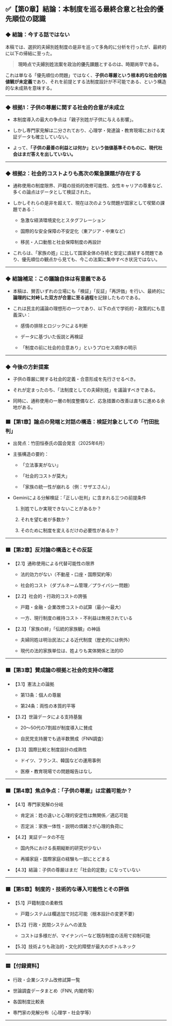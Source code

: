## ✅【第0章】結論：本制度を巡る最終合意と社会的優先順位の認識

### ◆ 結論：今する話ではない

本稿では、選択的夫婦別姓制度の是非を巡って多角的に分析を行ったが、最終的に以下の帰結に至った。

> **現時点で夫婦別姓法案を政治的優先課題とするのは、時期尚早である。**

これは単なる「優先順位の問題」ではなく、**子供の尊厳という根本的な社会的価値観が未定義**であり、それを前提とする法制度設計が不可能である、という構造的な未成熟を意味する。

---

### ◆ 根拠1：子供の尊厳に関する社会的合意が未成立

- 本制度導入の最大の争点は「親子別姓が子供に与える影響」。
    
- しかし専門家見解は二分されており、心理学・発達論・教育現場における実証データも確立していない。
    
- よって、**「子供の最善の利益とは何か」という価値基準そのものに、現代社会はまだ答えを出していない。**
    

---

### ◆ 根拠2：社会的コストよりも高次の緊急課題が存在する

- 通称使用の制度限界、戸籍の技術的改修可能性、女性キャリアの尊重など、多くの論点はデータとして検証された。
    
- しかしそれらの是非を超えて、現在は次のような問題が国家として喫緊の課題である：
    
    - 急激な経済環境変化とスタグフレーション
        
    - 国際的な安全保障の不安定化（東アジア・中東など）
        
    - 移民・人口動態と社会保障制度の再設計
        
- これらは、「家族の姓」に比して国家全体の存続と安定に直結する問題であり、優先順位の観点から見ても、今この法案に集中すべき状況ではない。
    

---

### ◆ 結論補足：この議論自体は有意義である

- 本稿は、賛否いずれの立場にも「検証」「反証」「再評価」を行い、最終的に**論理的に対峙した双方が合意に至る過程**を記録したものである。
    
- これは民主的議論の理想形の一つであり、以下の点で学術的・政策的にも意義深い：
    
    - 感情の排除とロジックによる判断
        
    - データに基づいた仮説と再検証
        
    - 「制度の前に社会的合意あり」というプロセス順序の明示
        

---

### ◆ 今後の方針提案

- 子供の尊厳に関する社会的定義・合意形成を先行させるべき。
    
- それが定まったのち、「法制度としての夫婦別姓」を議論すべきである。
    
- 同時に、通称使用の一層の制度整備など、応急措置の改善は直ちに進める余地がある。

### 🟦【第1章】論点の発端と対話の構造：検証対象としての「竹田批判」

- 出発点：竹田恒泰氏の国会発言（2025年6月）
    
- 主張構造の要約：
    
    - 「立法事実がない」
        
    - 「社会的コストが莫大」
        
    - 「家族の統一性が崩れる（例：サザエさん）」
        
- Geminiによる分解検証：「正しい批判」に含まれる三つの前提条件
    
    1. 別姓でしか実現できないことがあるか？
        
    2. それを望む者が多数か？
        
    3. そのために制度を変えるだけの必要性があるか？
        

---

### 🟦【第2章】反対論の構造とその反証

- 【2.1】通称使用による代替可能性の限界
    
    - 法的効力がない（不動産・口座・国際契約等）
        
    - 社会的コスト（ダブルネーム管理／プライバシー問題）
        
- 【2.2】社会的・行政的コストの誇張
    
    - 戸籍・金融・企業改修コストの試算（最小〜最大）
        
    - 一方、現行制度の維持コスト・不利益は無視されている
        
- 【2.3】「家族の絆」「伝統的家族観」の神話
    
    - 夫婦同姓は明治民法による近代制度（歴史的には例外）
        
    - 現代の法的家族単位は、姓よりも実体関係と法的ID
        

---

### 🟦【第3章】賛成論の根拠と社会的支持の確認

- 【3.1】憲法上の論拠
    
    - 第13条：個人の尊厳
        
    - 第24条：両性の本質的平等
        
- 【3.2】世論データによる支持基盤
    
    - 20～50代の7割超が制度導入に賛成
        
    - 自民党支持層でも過半数賛成（FNN調査）
        
- 【3.3】国際比較と制度設計の成熟性
    
    - ドイツ、フランス、韓国などの運用事例
        
    - 医療・教育現場での問題報告はなし
        

---

### 🟦【第4章】焦点争点：「子供の尊厳」は定義可能か？

- 【4.1】専門家見解の分岐
    
    - 肯定派：姓の違いと心理的安定性は無関係／適応可能
        
    - 否定派：家族一体性・説明の煩雑さが心理的負荷に
        
- 【4.2】実証データの不在
    
    - 国内外における長期縦断的研究が少ない
        
    - 再婚家庭・国際家庭の経験も一部にとどまる
        
- 【4.3】結論：子供の尊厳はまだ「社会的定数」になっていない
    

---

### 🟦【第5章】制度的・技術的な導入可能性とその評価

- 【5.1】戸籍制度の柔軟性
    
    - 戸籍システムは欄追加で対応可能（根本設計の変更不要）
        
- 【5.2】行政・民間システムへの波及
    
    - コストは多様だが、マイナンバーなど既存制度の活用で抑制可能
        
- 【5.3】技術よりも政治的・文化的障壁が最大のボトルネック
    

---

### 🟨【付録資料】

- 行政・企業システム改修試算一覧
    
- 世論調査データまとめ（FNN, 内閣府等）
    
- 各国制度比較表
    
- 専門家の見解分布（心理学・社会学等）
    

---